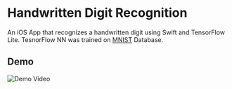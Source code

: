 # Handwritten Digit Recognition
An iOS App that recognizes a handwritten digit using Swift and TensorFlow Lite. TesnorFlow NN was trained on [MNIST](http://yann.lecun.com/exdb/mnist/) Database. 

## Demo
![Demo Video](https://github.com/sevakon/handwritten-digits-recognition/blob/master/demo.gif)
